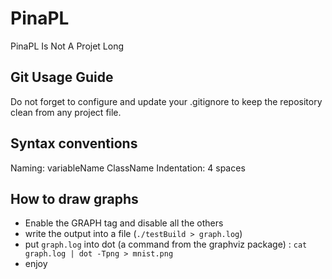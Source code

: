 # PinaPL
PinaPL Is Not A Projet Long

## Git Usage Guide
Do not forget to configure and update your .gitignore to keep the repository clean from any project file.

## Syntax conventions
Naming: variableName
        ClassName
Indentation: 4 spaces

## How to draw graphs
- Enable the GRAPH tag and disable all the others
- write the output into a file (`./testBuild > graph.log`)
- put `graph.log` into dot (a command from the graphviz package) : `cat graph.log | dot -Tpng > mnist.png`
- enjoy
